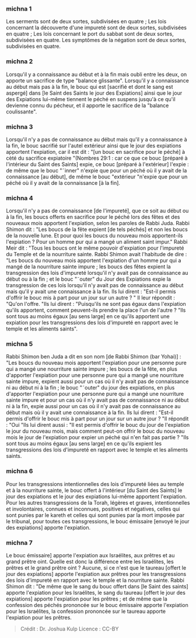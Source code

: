 
### michna 1
Les serments sont de deux sortes, subdivisées en quatre ; Les lois concernant la découverte d'une impureté sont de deux sortes, subdivisées en quatre ; Les lois concernant le port du sabbat sont de deux sortes, subdivisées en quatre. Les symptômes de la négation sont de deux sortes, subdivisées en quatre.

### michna 2
Lorsqu'il y a connaissance au début et à la fin mais oubli entre les deux, on apporte un sacrifice de type "balance glissante". Lorsqu'il y a connaissance au début mais pas à la fin, le bouc qui est [sacrifié et dont le sang est aspergé] dans [le Saint des Saints le jour des Expiations] ainsi que le jour des Expiations lui-même tiennent le péché en suspens jusqu'à ce qu'il devienne connu du pécheur, et il apporte le sacrifice de la "balance coulissante".

### michna 3
Lorsqu'il n'y a pas de connaissance au début mais qu'il y a connaissance à la fin, le bouc sacrifié sur l'autel extérieur ainsi que le jour des expiations apportent l'expiation, car il est dit : "[un bouc en sacrifice pour le péché] à cèté du sacrifice expiatoire "(Nombres 29:1 : car ce que ce bouc [préparé à l'intérieur du Saint des Saints] expie, ce bouc [préparé à l'extérieur] l'expie : de même que le bouc "˜inner" n'expie que pour un péché où il y avait de la connaissance [au début], de même le bouc "extérieur "n'expie que pour un péché où il y avait de la connaissance [à la fin].

### michna 4
Lorsqu'il n'y a pas de connaissance [de l'impureté], que ce soit au début ou à la fin, les boucs offerts en sacrifice pour le péché lors des fêtes et des nouveaux mois apportent l'expiation, selon les paroles de Rabbi Juda. Rabbi Shimon dit :  "Les boucs de la fête expient [de tels péchés] et non les boucs de la nouvelle lune.   Et pour quoi les boucs du nouveau mois apportent-ils l'expiation ?  Pour un homme pur qui a mangé un aliment saint impur." Rabbi Meir dit :  "Tous les boucs ont le même pouvoir d'expiation pour l'impureté du Temple et de la nourriture sainte. Rabbi Shimon avait l'habitude de dire :  "Les boucs du nouveau mois apportent l'expiation d'un homme pur qui a mangé de la nourriture sainte impure ; les boucs des fêtes expient la transgression des lois d'impureté lorsqu'il n'y avait pas de connaissance au début ou à la fin ; et le bouc "˜outer" du Jour des Expiations expie la transgression de ces lois lorsqu'il n'y avait pas de connaissance au début mais qu'il y avait une connaissance à la fin. Ils lui dirent : "Est-il permis d'offrir le bouc mis à part pour un jour sur un autre ? " Il leur répondit : "Qu'on l'offre. "Ils lui dirent : "Puisqu'ils ne sont pas égaux dans l'expiation qu'ils apportent, comment peuvent-ils prendre la place l'un de l'autre ? "Ils sont tous au moins égaux [au sens large] en ce qu'ils apportent une expiation pour les transgressions des lois d'impureté en rapport avec le temple et les aliments saints".

### michna 5
Rabbi Shimon ben Juda a dit en son nom [de Rabbi Shimon (bar Yohai)] :  "Les boucs du nouveau mois apportent l'expiation pour une personne pure qui a mangé une nourriture sainte impure ; les boucs de la fête, en plus d'apporter l'expiation pour une personne pure qui a mangé une nourriture sainte impure, expient aussi pour un cas où il n'y avait pas de connaissance ni au début ni à la fin ; le bouc "˜outer" du jour des expiations, en plus d'apporter l'expiation pour une personne pure qui a mangé une nourriture sainte impure et pour un cas où il n'y avait pas de connaissance ni au début ni à la fin, expie aussi pour un cas où il n'y avait pas de connaissance au début mais où il y avait une connaissance à la fin. Ils lui dirent : "Est-il permis d'offrir le bouc mis à part pour un jour sur un autre jour ? "Il répondit : "Oui "Ils lui dirent aussi : "Il est permis d'offrir le bouc du jour de l'expiation le jour du nouveau mois, mais comment peut-on offrir le bouc du nouveau mois le jour de l'expiation pour expier un péché qui n'en fait pas partie ? "Ils sont tous au moins égaux [au sens large] en ce qu'ils expient les transgressions des lois d'impureté en rapport avec le temple et les aliments saints.

### michna 6
Pour les transgressions intentionnelles des lois d'impureté liées au temple et à la nourriture sainte, le bouc offert à l'intérieur [du Saint des Saints] le jour des expiations et le jour des expiations lui-même apportent l'expiation. Pour les autres transgressions de la Torah, légères et graves, intentionnelles et involontaires, connues et inconnues, positives et négatives, celles qui sont punies par le kareth et celles qui sont punies par la mort imposée par le tribunal, pour toutes ces transgressions, le bouc émissaire [envoyé le jour des expiations] apporte l'expiation.

### michna 7
Le bouc émissaire] apporte l'expiation aux Israélites, aux prêtres et au grand prêtre oint. Quelle est donc la différence entre les Israélites, les prêtres et le grand prêtre oint ? Aucune, si ce n'est que le taureau [offert le jour des expiations] apporte l'expiation aux prêtres pour les transgressions des lois d'impureté en rapport avec le temple et la nourriture sainte. Rabbi Shimon dit :  "De même que le sang du bouc offert dans [le Saint des saints] apporte l'expiation pour les Israélites, le sang du taureau [offert le jour des expiations] apporte l'expiation pour les prêtres ; et de même que la confession des péchés prononcée sur le bouc émissaire apporte l'expiation pour les Israélites, la confession prononcée sur le taureau apporte l'expiation pour les prêtres.

>Crédit : Dr. Joshua Kulp
>Licence : CC-BY